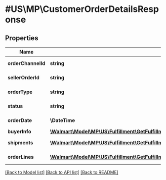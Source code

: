 # #US\MP\CustomerOrderDetailsResponse

## Properties

Name | Type | Description | Notes
------------ | ------------- | ------------- | -------------
**orderChannelId** | **string** | orderChannelId of the order | [optional]
**sellerOrderId** | **string** | sellerOrderId of the order | [optional]
**orderType** | **string** | order type of the order | [optional]
**status** | **string** | status of the order | [optional]
**orderDate** | **\DateTime** | createDate of the order | [optional]
**buyerInfo** | [**\Walmart\Model\MP\US\Fulfillment\GetFulfillmentOrdersStatus200ResponsePayloadInnerBuyerInfo**](GetFulfillmentOrdersStatus200ResponsePayloadInnerBuyerInfo.md) |  | [optional]
**shipments** | [**\Walmart\Model\MP\US\Fulfillment\GetFulfillmentOrdersStatus200ResponsePayloadInnerShipmentsInner[]**](GetFulfillmentOrdersStatus200ResponsePayloadInnerShipmentsInner.md) | createDate of the order | [optional]
**orderLines** | [**\Walmart\Model\MP\US\Fulfillment\GetFulfillmentOrdersStatus200ResponsePayloadInnerOrderLinesInner[]**](GetFulfillmentOrdersStatus200ResponsePayloadInnerOrderLinesInner.md) | order lines details | [optional]


[[Back to Model list]](../) [[Back to API list]](../../Api/US/MP) [[Back to README]](../../README.md)

